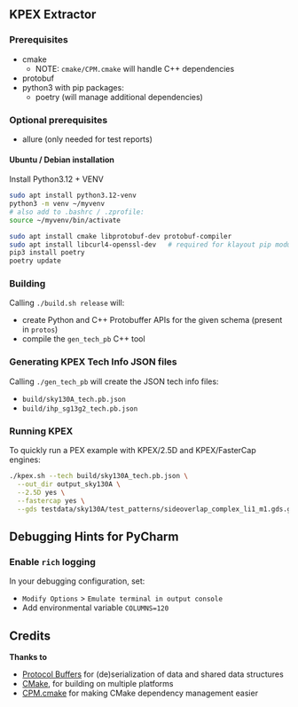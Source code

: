 <!--
--------------------------------------------------------------------------------
SPDX-FileCopyrightText: 2024-2025 Martin Jan Köhler and Harald Pretl
Johannes Kepler University, Institute for Integrated Circuits.

This file is part of KPEX 
(see https://github.com/martinjankoehler/klayout-pex).

This program is free software: you can redistribute it and/or modify
it under the terms of the GNU General Public License as published by
the Free Software Foundation, either version 3 of the License, or
(at your option) any later version.

This program is distributed in the hope that it will be useful,
but WITHOUT ANY WARRANTY; without even the implied warranty of
MERCHANTABILITY or FITNESS FOR A PARTICULAR PURPOSE.  See the
GNU General Public License for more details.

You should have received a copy of the GNU General Public License
along with this program. If not, see <http://www.gnu.org/licenses/>.
SPDX-License-Identifier: GPL-3.0-or-later
--------------------------------------------------------------------------------
-->
## KPEX Extractor

### Prerequisites

- cmake
   - NOTE: `cmake/CPM.cmake` will handle C++ dependencies
- protobuf
- python3 with pip packages:
   - poetry (will manage additional dependencies)

### Optional prerequisites

- allure (only needed for test reports)

#### Ubuntu / Debian installation

Install Python3.12 + VENV
```bash
sudo apt install python3.12-venv
python3 -m venv ~/myvenv
# also add to .bashrc / .zprofile:
source ~/myvenv/bin/activate
```

```bash
sudo apt install cmake libprotobuf-dev protobuf-compiler 
sudo apt install libcurl4-openssl-dev   # required for klayout pip module
pip3 install poetry
poetry update
```

### Building

Calling `./build.sh release` will: 
- create Python and C++ Protobuffer APIs for the given schema (present in `protos`)
- compile the `gen_tech_pb` C++ tool

### Generating KPEX Tech Info JSON files

Calling `./gen_tech_pb` will create the JSON tech info files: 
   - `build/sky130A_tech.pb.json`
   - `build/ihp_sg13g2_tech.pb.json`

### Running KPEX

To quickly run a PEX example with KPEX/2.5D and KPEX/FasterCap engines:
```bash
./kpex.sh --tech build/sky130A_tech.pb.json \
  --out_dir output_sky130A \
  --2.5D yes \
  --fastercap yes \
  --gds testdata/sky130A/test_patterns/sideoverlap_complex_li1_m1.gds.gz
```

## Debugging Hints for PyCharm

### Enable `rich` logging

In your debugging configuration, set:
- `Modify Options` > `Emulate terminal in output console`
- Add environmental variable `COLUMNS=120`

## Credits

**Thanks to**

- [Protocol Buffers](https://github.com/protocolbuffers/protobuf) for (de)serialization of data and shared data
  structures
- [CMake](https://cmake.org/), for building on multiple platforms
- [CPM.cmake](https://github.com/cpm-cmake/CPM.cmake) for making CMake dependency management easier
